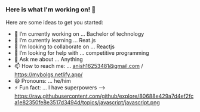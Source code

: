 ### Here is what I'm working on! 👋


Here are some ideas to get you started:

- 🔭 I’m currently working on ... Bachelor of technology
- 🌱 I’m currently learning ... Reat.js 
- 👯 I’m looking to collaborate on ... Reactjs 
- 🤔 I’m looking for help with ... competitive programming
- 💬 Ask me about ... Anything 
- 📫 How to reach me: ... anish16253481@gmail.com / https://mybolgs.netlify.app/
- 😄 Pronouns: ... he/him
- ⚡ Fun fact: ... I have superpowers
-->
https://raw.githubusercontent.com/github/explore/80688e429a7d4ef2fca1e82350fe8e3517d3494d/topics/javascript/javascript.png
